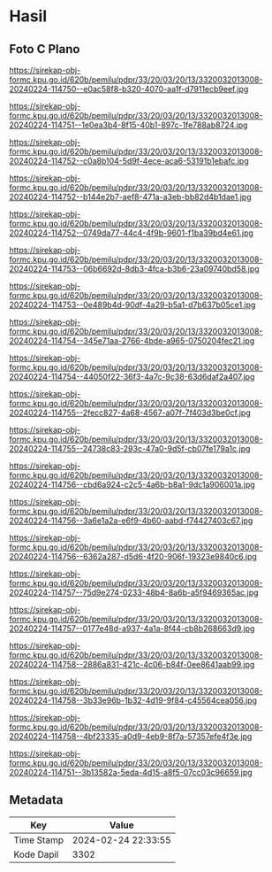 # Hasil

## Foto C Plano

https://sirekap-obj-formc.kpu.go.id/620b/pemilu/pdpr/33/20/03/20/13/3320032013008-20240224-114750--e0ac58f8-b320-4070-aa1f-d7911ecb9eef.jpg

https://sirekap-obj-formc.kpu.go.id/620b/pemilu/pdpr/33/20/03/20/13/3320032013008-20240224-114751--1e0ea3b4-8f15-40b1-897c-1fe788ab8724.jpg

https://sirekap-obj-formc.kpu.go.id/620b/pemilu/pdpr/33/20/03/20/13/3320032013008-20240224-114752--c0a8b104-5d9f-4ece-aca6-53191b1ebafc.jpg

https://sirekap-obj-formc.kpu.go.id/620b/pemilu/pdpr/33/20/03/20/13/3320032013008-20240224-114752--b144e2b7-aef8-471a-a3eb-bb82d4b1dae1.jpg

https://sirekap-obj-formc.kpu.go.id/620b/pemilu/pdpr/33/20/03/20/13/3320032013008-20240224-114752--0749da77-44c4-4f9b-9601-f1ba39bd4e61.jpg

https://sirekap-obj-formc.kpu.go.id/620b/pemilu/pdpr/33/20/03/20/13/3320032013008-20240224-114753--06b6692d-8db3-4fca-b3b6-23a09740bd58.jpg

https://sirekap-obj-formc.kpu.go.id/620b/pemilu/pdpr/33/20/03/20/13/3320032013008-20240224-114753--0e489b4d-90df-4a29-b5a1-d7b637b05ce1.jpg

https://sirekap-obj-formc.kpu.go.id/620b/pemilu/pdpr/33/20/03/20/13/3320032013008-20240224-114754--345e71aa-2766-4bde-a965-0750204fec21.jpg

https://sirekap-obj-formc.kpu.go.id/620b/pemilu/pdpr/33/20/03/20/13/3320032013008-20240224-114754--44050f22-36f3-4a7c-9c38-63d6daf2a407.jpg

https://sirekap-obj-formc.kpu.go.id/620b/pemilu/pdpr/33/20/03/20/13/3320032013008-20240224-114755--2fecc827-4a68-4567-a07f-7f403d3be0cf.jpg

https://sirekap-obj-formc.kpu.go.id/620b/pemilu/pdpr/33/20/03/20/13/3320032013008-20240224-114755--24738c83-293c-47a0-9d5f-cb07fe179a1c.jpg

https://sirekap-obj-formc.kpu.go.id/620b/pemilu/pdpr/33/20/03/20/13/3320032013008-20240224-114756--cbd6a924-c2c5-4a6b-b8a1-9dc1a906001a.jpg

https://sirekap-obj-formc.kpu.go.id/620b/pemilu/pdpr/33/20/03/20/13/3320032013008-20240224-114756--3a6e1a2a-e6f9-4b60-aabd-f74427403c67.jpg

https://sirekap-obj-formc.kpu.go.id/620b/pemilu/pdpr/33/20/03/20/13/3320032013008-20240224-114756--6362a287-d5d6-4f20-906f-19323e9840c6.jpg

https://sirekap-obj-formc.kpu.go.id/620b/pemilu/pdpr/33/20/03/20/13/3320032013008-20240224-114757--75d9e274-0233-48b4-8a6b-a5f9469365ac.jpg

https://sirekap-obj-formc.kpu.go.id/620b/pemilu/pdpr/33/20/03/20/13/3320032013008-20240224-114757--0177e48d-a937-4a1a-8f44-cb8b268663d9.jpg

https://sirekap-obj-formc.kpu.go.id/620b/pemilu/pdpr/33/20/03/20/13/3320032013008-20240224-114758--2886a831-421c-4c06-b84f-0ee8641aab99.jpg

https://sirekap-obj-formc.kpu.go.id/620b/pemilu/pdpr/33/20/03/20/13/3320032013008-20240224-114758--3b33e96b-1b32-4d19-9f84-c45564cea056.jpg

https://sirekap-obj-formc.kpu.go.id/620b/pemilu/pdpr/33/20/03/20/13/3320032013008-20240224-114758--4bf23335-a0d9-4eb9-8f7a-57357efe4f3e.jpg

https://sirekap-obj-formc.kpu.go.id/620b/pemilu/pdpr/33/20/03/20/13/3320032013008-20240224-114751--3b13582a-5eda-4d15-a8f5-07cc03c96659.jpg


## Metadata

| Key        | Value               |
| ---------- | ------------------- |
| Time Stamp | 2024-02-24 22:33:55 |
| Kode Dapil | 3302                |



